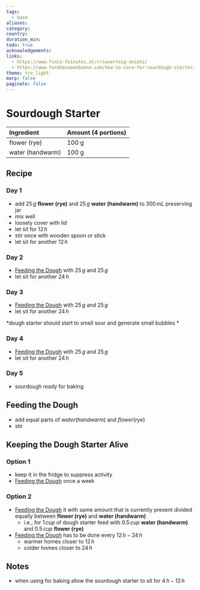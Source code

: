 ```yaml
---
tags:
  - base
aliases:
category:
country:
duration_min:
todo: true
acknowledgements:
links:
  - https://www.finis-feinstes.at/r/sauerteig-ansatz/
  - https://www.farmhouseonboone.com/how-to-care-for-sourdough-starter/
theme: tre_light
marp: false
paginate: false
---
```



# Sourdough Starter

|Ingredient|Amount (4 portions)|
| :- | :- |
|flower (rye) | 100 g |
|water (handwarm) | 100 g | 

## Recipe

### Day 1
* add $25\,g$ **flower (rye)** and $25\,g$ **water (handwarm)** to $300\,mL$ preserving jar
* mix well
* loosely cover with lid
* let sit for $12\,h$ 
* stir once with wooden spoon or stick
* let sit for another $12\,h$

### Day 2
* [Feeding the Dough](#Feeding%20the%20Dough) with $25\,g$ and $25\,g$
* let sit for another $24\,h$

### Day 3
* [Feeding the Dough](#Feeding%20the%20Dough) with $25\,g$ and $25\,g$
* let sit for another $24\,h$

*dough starter should start to smell sour and generate small bubbles *

### Day 4
* [Feeding the Dough](#Feeding%20the%20Dough) with $25\,g$ and $25\,g$
* let sit for another $24\,h$

### Day 5
* sourdough ready for baking

## Feeding the Dough
* add equal parts of $water (handwarm)$ and $flower (rye)$
* stir

## Keeping the Dough Starter Alive
### Option 1
* keep it in the fridge to suppress activity
* [Feeding the Dough](#Feeding%20the%20Dough) once a week

### Option 2
* [Feeding the Dough](#Feeding%20the%20Dough) it with same amount that is currently present divided equally between **flower (rye)** and **water (handwarm)**
	* i.e., for $1\,cup$ of dough starter feed with $0.5\,cup$ **water (handwarm)** and $0.5\,cup$ **flower (rye)**
* [Feeding the Dough](#Feeding%20the%20Dough) has to be done every $12\,h-24\,h$
	* warmer homes closer to $12\,h$
	* colder homes closer to $24\,h$


## Notes
* when using for baking allow the sourdough starter to sit for $4\,h-12\,h$ 
